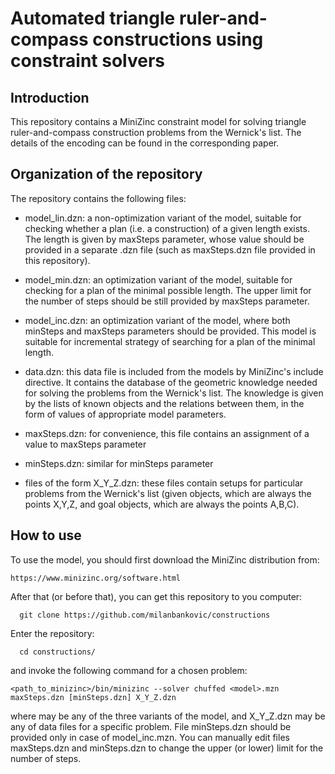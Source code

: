 # Automated triangle ruler-and-compass constructions using constraint solvers

## Introduction

This repository contains a MiniZinc constraint model for solving
triangle ruler-and-compass construction problems from the Wernick's
list. The details of the encoding can be found in the corresponding
paper.

## Organization of the repository

The repository contains the following files:

- model_lin.dzn: a non-optimization variant of the model, suitable for
  checking whether a plan (i.e. a construction) of a given length
  exists. The length is given by maxSteps parameter, whose value
  should be provided in a separate .dzn file (such as maxSteps.dzn
  file provided in this repository).

- model_min.dzn: an optimization variant of the model, suitable for
  checking for a plan of the minimal possible length. The upper limit
  for the number of steps should be still provided by maxSteps
  parameter.

- model_inc.dzn: an optimization variant of the model, where both
  minSteps and maxSteps parameters should be provided. This model is
  suitable for incremental strategy of searching for a plan of the
  minimal length.


- data.dzn: this data file is included from the models by MiniZinc's
  include directive. It contains the database of the geometric
  knowledge needed for solving the problems from the Wernick's list.
  The knowledge is given by the lists of known objects and the
  relations between them, in the form of values of appropriate model
  parameters.

- maxSteps.dzn: for convenience, this file contains an assignment of
  a value to maxSteps parameter

- minSteps.dzn: similar for minSteps parameter

- files of the form X_Y_Z.dzn: these files contain setups for
  particular problems from the Wernick's list (given objects, which
  are always the points X,Y,Z, and goal objects, which are always the
  points A,B,C).

## How to use

To use the model, you should first download the MiniZinc distribution
from:

	https://www.minizinc.org/software.html

After that (or before that), you can get this repository to you computer:

      git clone https://github.com/milanbankovic/constructions

Enter the repository:

      cd constructions/

and invoke the following command for a chosen problem:

    <path_to_minizinc>/bin/minizinc --solver chuffed <model>.mzn maxSteps.dzn [minSteps.dzn] X_Y_Z.dzn

where <model> may be any of the three variants of the model, and
X_Y_Z.dzn may be any of data files for a specific problem. File
minSteps.dzn should be provided only in case of model_inc.mzn. You can
manually edit files maxSteps.dzn and minSteps.dzn to change the upper
(or lower) limit for the number of steps.